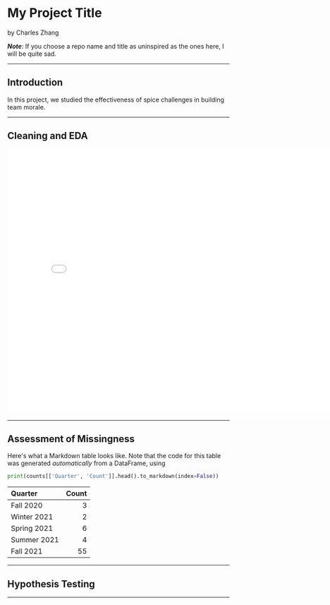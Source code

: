 # My Project Title

by Charles Zhang

***Note***: If you choose a repo name and title as uninspired as the ones here, I will be quite sad.

---

## Introduction

In this project, we studied the effectiveness of spice challenges in building team morale.

---

## Cleaning and EDA

<iframe src="assets/10-80-enrollment.html" width=800 height=600 frameBorder=0></iframe>

---

## Assessment of Missingness

Here's what a Markdown table looks like. Note that the code for this table was generated _automatically_ from a DataFrame, using

```py
print(counts[['Quarter', 'Count']].head().to_markdown(index=False))
```

| Quarter     |   Count |
|:------------|--------:|
| Fall 2020   |       3 |
| Winter 2021 |       2 |
| Spring 2021 |       6 |
| Summer 2021 |       4 |
| Fall 2021   |      55 |

---

## Hypothesis Testing


---
